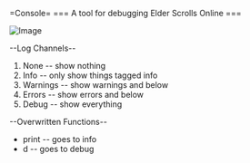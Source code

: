 =Console=
=== A tool for debugging Elder Scrolls Online ===

![Image](http://i.imgur.com/mvZgvOZ.png)

--Log Channels--
1. None -- show nothing
2. Info -- only show things tagged info
3. Warnings -- show warnings and below
4. Errors -- show errors and below
5. Debug -- show everything

--Overwritten Functions--
* print -- goes to info
* d -- goes to debug 